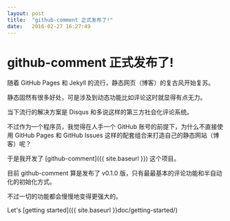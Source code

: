 ```yaml
---
layout: post
title:  "github-comment 正式发布了!"
date:   2016-02-27 16:27:49
---
```


# github-comment 正式发布了!

随着 GitHub Pages 和 Jekyll 的流行，静态网页（博客）的复古风开始复苏。

静态固然有很多好处，可是涉及到动态功能比如评论这时就显得有点无力。

当下流行的解决方案是 Disqus 和多说这样的第三方社会化评论系统。

不过作为一个程序员，我觉得在人手一个 GitHub 账号的前提下，为什么不直接使用 GitHub Pages 和 GitHub Issues 这样的配套组合来打造自己的静态网站（博客）呢？

于是我开发了 [github-comment]({{ site.baseurl }}) 这个项目。

目前 github-comment 算是发布了 v0.1.0 版，只有最最基本的评论功能和半自动化的初始化方式。

不过一切的功能都会慢慢地变得更强大的。

Let's [getting started]({{ site.baseurl }}doc/getting-started/)
